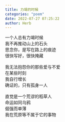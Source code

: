 ```yaml
---
title: 力竭的时候
categories: "poem"
date: 2022-07-27 07:25:22
author: Herb
---
```


一个人总有力竭时候\
我不再推动山上的石头\
思念你，是写在路上的痕迹\
很快写好，很快掩藏\
\
我无法抱怨你的那些爱与不爱\
在某些时刻\
我自行增长\
确证的，只有孤身一人\
\
直觉是一个荒谬的稻草人\
命运如同乌鸦\
倔强而单薄\
我在荒原等不属于它的事物
